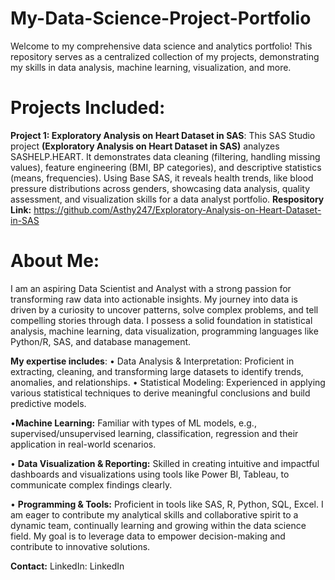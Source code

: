 # My-Data-Science-Project-Portfolio
Welcome to my comprehensive data science and analytics portfolio! This repository serves as a centralized collection of my projects, demonstrating my skills in data analysis, machine learning, visualization, and more.
# Projects Included:
**Project 1: Exploratory Analysis on Heart Dataset in SAS**: 
This SAS Studio project **(Exploratory Analysis on Heart Dataset in SAS)** analyzes SASHELP.HEART. It demonstrates data cleaning (filtering, handling missing values), feature engineering (BMI, BP categories), and descriptive statistics (means, frequencies). Using Base SAS, it reveals health trends, like blood pressure distributions across genders, showcasing data analysis, quality assessment, and visualization skills for a data analyst portfolio.
**Respository Link:** https://github.com/Asthy247/Exploratory-Analysis-on-Heart-Dataset-in-SAS

# About Me:
I am an aspiring Data Scientist and Analyst with a strong passion for transforming raw data into actionable insights. My journey into data is driven by a curiosity to uncover patterns, solve complex problems, and tell compelling stories through data. I possess a solid foundation in statistical analysis, machine learning, data visualization, programming languages like Python/R, SAS, and database management.

**My expertise includes**: • Data Analysis & Interpretation: Proficient in extracting, cleaning, and transforming large datasets to identify trends, anomalies, and relationships. • Statistical Modeling: Experienced in applying various statistical techniques to derive meaningful conclusions and build predictive models.

•**Machine Learning:** Familiar with types of ML models, e.g., supervised/unsupervised learning, classification, regression and their application in real-world scenarios.

• **Data Visualization & Reporting:** Skilled in creating intuitive and impactful dashboards and visualizations using tools like Power BI, Tableau, to communicate complex findings clearly.

• **Programming & Tools:** Proficient in tools like SAS, R, Python, SQL, Excel. I am eager to contribute my analytical skills and collaborative spirit to a dynamic team, continually learning and growing within the data science field. My goal is to leverage data to empower decision-making and contribute to innovative solutions.

**Contact:**
LinkedIn: LinkedIn

